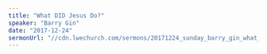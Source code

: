 ```yaml
---
title: "What DID Jesus Do?"
speaker: "Barry Gin"
date: "2017-12-24"
sermonUrl: "//cdn.lwechurch.com/sermons/20171224_sunday_barry_gin_what_did_jesus_do.mp3"
---
```

